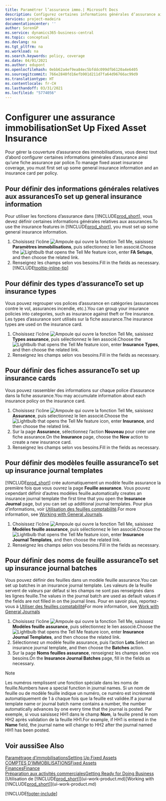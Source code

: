 ```yaml
---
title: Paramétrer l’assurance immo.| Microsoft Docs
description: Configurez certaines informations générales d’assurance ainsi qu’une fiche assurance par police pour gérer la couverture d’assurance des immobilisations.
services: project-madeira
documentationcenter: ''
author: SorenGP
ms.service: dynamics365-business-central
ms.topic: conceptual
ms.devlang: na
ms.tgt_pltfrm: na
ms.workload: na
ms.search.keywords: policy, coverage
ms.date: 04/01/2021
ms.author: edupont
ms.openlocfilehash: 0ebb62a4ef9ea84ec5bfddc099dfb6120a4e6405
ms.sourcegitcommit: 766e2840fd16efb901d211d7fa64d96766ac99d9
ms.translationtype: HT
ms.contentlocale: fr-CH
ms.lasthandoff: 03/31/2021
ms.locfileid: "5774056"
---
```

# <a name="set-up-fixed-asset-insurance"></a><span data-ttu-id="cc5cc-103">Configurer une assurance immobilisation</span><span class="sxs-lookup"><span data-stu-id="cc5cc-103">Set Up Fixed Asset Insurance</span></span>
<span data-ttu-id="cc5cc-104">Pour gérer la couverture d’assurance des immobilisations, vous devez tout d’abord configurer certaines informations générales d’assurance ainsi qu’une fiche assurance par police.</span><span class="sxs-lookup"><span data-stu-id="cc5cc-104">To manage fixed asset insurance coverage, you must first set up some general insurance information and an insurance card per policy.</span></span>

## <a name="to-set-up-general-insurance-information"></a><span data-ttu-id="cc5cc-105">Pour définir des informations générales relatives aux assurances</span><span class="sxs-lookup"><span data-stu-id="cc5cc-105">To set up general insurance information</span></span>
<span data-ttu-id="cc5cc-106">Pour utiliser les fonctions d’assurance dans [!INCLUDE[prod_short](includes/prod_short.md)], vous devez définir certaines informations générales relatives aux assurances.</span><span class="sxs-lookup"><span data-stu-id="cc5cc-106">To use the insurance features in [!INCLUDE[prod_short](includes/prod_short.md)], you must set up some general insurance information.</span></span>  

1. <span data-ttu-id="cc5cc-107">Choisissez l’icône ![Ampoule qui ouvre la fonction Tell Me](media/ui-search/search_small.png "Dites-moi ce que vous voulez faire"), saisissez **Paramètres immobilisations**, puis sélectionnez le lien associé.</span><span class="sxs-lookup"><span data-stu-id="cc5cc-107">Choose the ![Lightbulb that opens the Tell Me feature](media/ui-search/search_small.png "Tell me what you want to do") icon, enter **FA Setups**, and then choose the related link.</span></span>  
2. <span data-ttu-id="cc5cc-108">Renseignez les champs selon vos besoins.</span><span class="sxs-lookup"><span data-stu-id="cc5cc-108">Fill in the fields as necessary.</span></span> [!INCLUDE[tooltip-inline-tip](includes/tooltip-inline-tip_md.md)]  

## <a name="to-set-up-insurance-types"></a><span data-ttu-id="cc5cc-109">Pour définir des types d’assurance</span><span class="sxs-lookup"><span data-stu-id="cc5cc-109">To set up insurance types</span></span>
<span data-ttu-id="cc5cc-110">Vous pouvez regrouper vos polices d’assurance en catégories (assurances contre le vol, assurances incendie, etc.).</span><span class="sxs-lookup"><span data-stu-id="cc5cc-110">You can group your insurance policies into categories, such as insurance against theft or fire insurance.</span></span> <span data-ttu-id="cc5cc-111">Les types d’assurance sont utilisés sur la fiche assurance.</span><span class="sxs-lookup"><span data-stu-id="cc5cc-111">The insurance types are used on the insurance card.</span></span>

1. <span data-ttu-id="cc5cc-112">Choisissez l’icône ![Ampoule qui ouvre la fonction Tell Me](media/ui-search/search_small.png "Dites-moi ce que vous voulez faire"), saisissez **Types assurance**, puis sélectionnez le lien associé.</span><span class="sxs-lookup"><span data-stu-id="cc5cc-112">Choose the ![Lightbulb that opens the Tell Me feature](media/ui-search/search_small.png "Tell me what you want to do") icon, enter **Insurance Types**, and then choose the related link.</span></span>  
2. <span data-ttu-id="cc5cc-113">Renseignez les champs selon vos besoins.</span><span class="sxs-lookup"><span data-stu-id="cc5cc-113">Fill in the fields as necessary.</span></span>

## <a name="to-set-up-insurance-cards"></a><span data-ttu-id="cc5cc-114">Pour définir des fiches assurance</span><span class="sxs-lookup"><span data-stu-id="cc5cc-114">To set up insurance cards</span></span>
<span data-ttu-id="cc5cc-115">Vous pouvez rassembler des informations sur chaque police d’assurance dans la fiche assurance.</span><span class="sxs-lookup"><span data-stu-id="cc5cc-115">You may accumulate information about each insurance policy on the insurance card.</span></span>  

1. <span data-ttu-id="cc5cc-116">Choisissez l’icône ![Ampoule qui ouvre la fonction Tell Me](media/ui-search/search_small.png "Dites-moi ce que vous voulez faire"), saisissez **Assurance**, puis sélectionnez le lien associé.</span><span class="sxs-lookup"><span data-stu-id="cc5cc-116">Choose the ![Lightbulb that opens the Tell Me feature](media/ui-search/search_small.png "Tell me what you want to do") icon, enter **Insurance**, and then choose the related link.</span></span>  
2. <span data-ttu-id="cc5cc-117">Sur la page **Assurance**, sélectionnez l’action **Nouveau** pour créer une fiche assurance.</span><span class="sxs-lookup"><span data-stu-id="cc5cc-117">On the **Insurance** page, choose the **New** action to create a  new insurance card.</span></span>  
3. <span data-ttu-id="cc5cc-118">Renseignez les champs selon vos besoins.</span><span class="sxs-lookup"><span data-stu-id="cc5cc-118">Fill in the fields as necessary.</span></span>

## <a name="to-set-up-insurance-journal-templates"></a><span data-ttu-id="cc5cc-119">Pour définir des modèles feuille assurance</span><span class="sxs-lookup"><span data-stu-id="cc5cc-119">To set up insurance journal templates</span></span>
[!INCLUDE[prod_short](includes/prod_short.md)] <span data-ttu-id="cc5cc-120">crée automatiquement un modèle feuille assurance la première fois que vous ouvrez la page **Feuille assurance**. Vous pouvez cependant définir d’autres modèles feuille.</span><span class="sxs-lookup"><span data-stu-id="cc5cc-120">automatically creates an insurance journal template the first time that you open the **Insurance Journal** page, but you can set up additional journal templates.</span></span> <span data-ttu-id="cc5cc-121">Pour plus d’informations, voir [Utilisation des feuilles comptabilité](ui-work-general-journals.md).</span><span class="sxs-lookup"><span data-stu-id="cc5cc-121">For more information, see [Working with General Journals](ui-work-general-journals.md).</span></span>  

1. <span data-ttu-id="cc5cc-122">Choisissez l’icône ![Ampoule qui ouvre la fonction Tell Me](media/ui-search/search_small.png "Dites-moi ce que vous voulez faire"), saisissez **Modèles feuille assurance**, puis sélectionnez le lien associé.</span><span class="sxs-lookup"><span data-stu-id="cc5cc-122">Choose the ![Lightbulb that opens the Tell Me feature](media/ui-search/search_small.png "Tell me what you want to do") icon, enter **Insurance Journal Templates**, and then choose the related link.</span></span>  
2. <span data-ttu-id="cc5cc-123">Renseignez les champs selon vos besoins.</span><span class="sxs-lookup"><span data-stu-id="cc5cc-123">Fill in the fields as necessary.</span></span>

## <a name="to-set-up-insurance-journal-batches"></a><span data-ttu-id="cc5cc-124">Pour définir des noms de feuille assurance</span><span class="sxs-lookup"><span data-stu-id="cc5cc-124">To set up insurance journal batches</span></span>
<span data-ttu-id="cc5cc-125">Vous pouvez définir des feuilles dans un modèle feuille assurance.</span><span class="sxs-lookup"><span data-stu-id="cc5cc-125">You can set up batches in an insurance journal template.</span></span> <span data-ttu-id="cc5cc-126">Les valeurs de la feuille servent de valeurs par défaut si les champs ne sont pas renseignés dans les lignes feuille.</span><span class="sxs-lookup"><span data-stu-id="cc5cc-126">The values in the journal batch are used as default values if the fields are not filled in on the journal lines.</span></span> <span data-ttu-id="cc5cc-127">Pour en savoir plus, reportez-vous à [Utiliser des feuilles comptabilité](ui-work-general-journals.md)</span><span class="sxs-lookup"><span data-stu-id="cc5cc-127">For more information, see [Work with General Journals](ui-work-general-journals.md)</span></span>  

1. <span data-ttu-id="cc5cc-128">Choisissez l’icône ![Ampoule qui ouvre la fonction Tell Me](media/ui-search/search_small.png "Dites-moi ce que vous voulez faire"), saisissez **Modèles feuille assurance**, puis sélectionnez le lien associé.</span><span class="sxs-lookup"><span data-stu-id="cc5cc-128">Choose the ![Lightbulb that opens the Tell Me feature](media/ui-search/search_small.png "Tell me what you want to do") icon, enter **Insurance Journal Templates**, and then choose the related link.</span></span>  
2. <span data-ttu-id="cc5cc-129">Sélectionnez un modèle feuille assurance, puis l’action **Lots**.</span><span class="sxs-lookup"><span data-stu-id="cc5cc-129">Select an insurance journal template, and then choose the **Batches** action.</span></span>
3. <span data-ttu-id="cc5cc-130">Sur la page **Noms feuilles assurance**, renseignez les champs selon vos besoins.</span><span class="sxs-lookup"><span data-stu-id="cc5cc-130">On the **Insurance Journal Batches** page, fill in the fields as necessary.</span></span>

> [!NOTE]  
>   <span data-ttu-id="cc5cc-131">Les numéros remplissent une fonction spéciale dans les noms de feuille.</span><span class="sxs-lookup"><span data-stu-id="cc5cc-131">Numbers have a special function in journal names.</span></span> <span data-ttu-id="cc5cc-132">Si un nom de feuille ou de modèle feuille indique un numéro, ce numéro est incrémenté automatiquement de 1 à chaque fois que la feuille est validée.</span><span class="sxs-lookup"><span data-stu-id="cc5cc-132">If a journal template name or journal batch name contains a number, the number automatically advances by one every time that the journal is posted.</span></span> <span data-ttu-id="cc5cc-133">Par exemple, si vous saisissez HH1 dans le champ **Nom**, la feuille prend le nom HH2 après validation de la feuille HH1.</span><span class="sxs-lookup"><span data-stu-id="cc5cc-133">For example, if HH1 is entered in the **Name** field, the journal name will change to HH2 after the journal named HH1 has been posted.</span></span>

## <a name="see-also"></a><span data-ttu-id="cc5cc-134">Voir aussi</span><span class="sxs-lookup"><span data-stu-id="cc5cc-134">See Also</span></span>
[<span data-ttu-id="cc5cc-135">Paramétrage d’immobilisations</span><span class="sxs-lookup"><span data-stu-id="cc5cc-135">Setting Up Fixed Assets</span></span>](fa-setup.md)  
[<span data-ttu-id="cc5cc-136">COMPTES D’IMMOBILISATIONS</span><span class="sxs-lookup"><span data-stu-id="cc5cc-136">Fixed Assets</span></span>](fa-manage.md)  
[<span data-ttu-id="cc5cc-137">Finances</span><span class="sxs-lookup"><span data-stu-id="cc5cc-137">Finance</span></span>](finance.md)  
[<span data-ttu-id="cc5cc-138">Préparation aux activités commerciales</span><span class="sxs-lookup"><span data-stu-id="cc5cc-138">Getting Ready for Doing Business</span></span>](ui-get-ready-business.md)  
<span data-ttu-id="cc5cc-139">[Utilisation de [!INCLUDE[prod_short](includes/prod_short.md)]](ui-work-product.md)</span><span class="sxs-lookup"><span data-stu-id="cc5cc-139">[Working with [!INCLUDE[prod_short](includes/prod_short.md)]](ui-work-product.md)</span></span>


[!INCLUDE[footer-include](includes/footer-banner.md)]